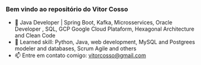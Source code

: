 ### Bem vindo ao repositório do Vitor Cosso

- 🔭 Java Developer | Spring Boot, Kafka, Microsservices, Oracle Developer , SQL, GCP Google Cloud Plataform, Hexagonal Architecture and Clean Code 
- 💬 Learned skill: Python, Java, web development, MySQL and Postgrees modeler and databases, Scrum Agile and others
- 📫 Entre em contato comigo: vitorcosso@gmail.com 
<!--
